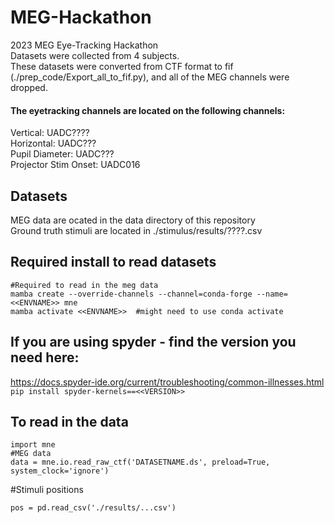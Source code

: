 # MEG-Hackathon
2023 MEG Eye-Tracking Hackathon <br>
Datasets were collected from 4 subjects.  <br>
These datasets were converted from CTF format to fif (./prep_code/Export_all_to_fif.py), and all of the MEG channels were dropped. <br>
#### The eyetracking channels are located on the following channels: <br>
Vertical: UADC???? <br>
Horizontal: UADC??? <br>
Pupil Diameter: UADC??? <br>
Projector Stim Onset: UADC016 <br>


## Datasets
MEG data are ocated in the data directory of this repository <br>
Ground truth stimuli are located in ./stimulus/results/????.csv <br>

## Required install to read datasets
```
#Required to read in the meg data
mamba create --override-channels --channel=conda-forge --name=<<ENVNAME>> mne   
mamba activate <<ENVNAME>>  #might need to use conda activate
```
## If you are using spyder - find the version you need here: 
https://docs.spyder-ide.org/current/troubleshooting/common-illnesses.html <br>
`pip install spyder-kernels==<<VERSION>>`

## To read in the data
```
import mne
#MEG data
data = mne.io.read_raw_ctf('DATASETNAME.ds', preload=True, system_clock='ignore')
```

#Stimuli positions
```
pos = pd.read_csv('./results/...csv')
```


